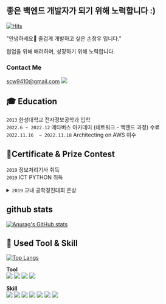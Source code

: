 ## 좋은 백엔드 개발자가 되기 위해 노력합니다 :)  
[![Hits](https://hits.seeyoufarm.com/api/count/incr/badge.svg?url=https%3A%2F%2Fgithub.com%2F5onchangwoo&count_bg=%2379C83D&title_bg=%23000000&icon=octopusdeploy.svg&icon_color=%2350B218&title=hits&edge_flat=false)](https://hits.seeyoufarm.com)

"안녕하세요👋
즐겁게 개발하고 싶은 손창우 입니다."

협업을 위해 배려하며, 성장하기 위해 노력합니다.

### Contact Me
scw9410@gmail.com <a href="mailto:scw9410@gmail.com"><img src="https://img.shields.io/badge/Gmail-EA4335?style=round-square&logo=Gmail&logoColor=white&link=mailto:scw9410@gmail.com"/></a>


## **🎓 Education**
`2013` 한성대학교 전자정보공학과 입학  
`2022.6 ~ 2022.12` 메타버스 아카데미 (네트워크 - 백엔드 과정) 수료  
`2022.11.16  ~ 2022.11.18` Architecting on AWS 이수  

## 🧾Certificate & Prize Contest
`2019` 정보처리기사 취득  
`2019` ICT PYTHON 취득  
<details>
  <summary> <code>2019</code> 교내 공학경진대회 은상</summary>
  ![image](https://user-images.githubusercontent.com/96860725/205265659-1307d033-fc03-4f7b-b146-07c990a3dd5c.png)
</details>

## github stats
[![Anurag's GitHub stats](https://github-readme-stats.vercel.app/api?username=5onchangwoo&show_icons=true&theme=dracula)](https://github.com/anuraghazra/github-readme-stats)


## 📝 **Used Tool & Skill**
[![Top Langs](https://github-readme-stats.vercel.app/api/top-langs/?username=5onchangwoo&layout=compact&theme=dracula)](https://github.com/anuraghazra/github-readme-stats)

**Tool**  
<img src="https://img.shields.io/badge/github-181717?style=round-square&logo=github&logoColor=white">
<img src="https://img.shields.io/badge/notion-000000?style=round-square&logo=Notion&logoColor=white">
<img src="https://img.shields.io/badge/IntelliJ IDEA-000000?style=round-square&logo=IntelliJ IDEA&logoColor=white">
<img src="https://img.shields.io/badge/Slack-4A154B?style=round-square&logo=Slack&logoColor=white">

**Skill**  
<img src="https://img.shields.io/badge/JAVA-007396?style=round-square&logo=java&logoColor=white">
<img src="https://img.shields.io/badge/Spring Boot-6DB33F?style=round-square&logo=Spring Boot&logoColor=white">
<img src="https://img.shields.io/badge/oracle-F80000?style=round-square&logo=oracle&logoColor=white">
<img src="https://img.shields.io/badge/mysql-4479A1?style=round-square&logo=mysql&logoColor=white">
<img src="https://img.shields.io/badge/PostgreSQL-4169E1?style=round-square&logo=PostgreSQL&logoColor=white">
<img src="https://img.shields.io/badge/React-61DAFB?style=round-square&logo=React&logoColor=white">
<img src="https://img.shields.io/badge/Node.js-339933?style=round-square&logo=Node.js&logoColor=white">
